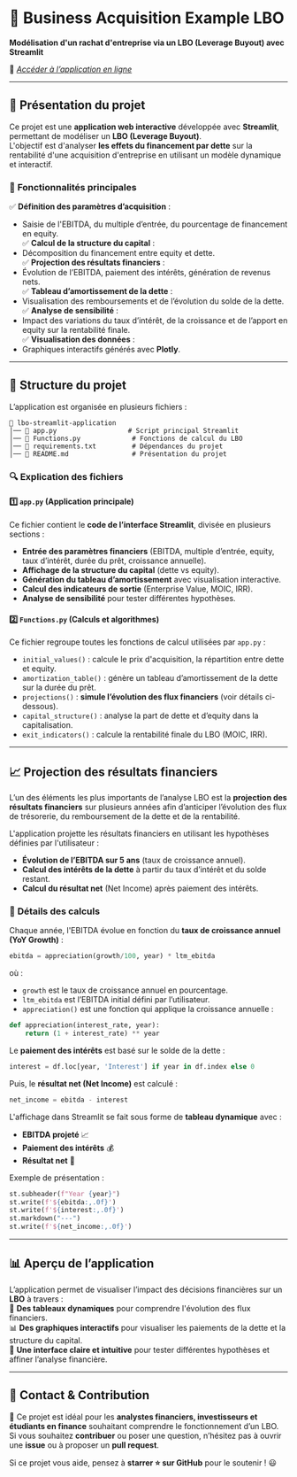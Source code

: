 # 📌 Business Acquisition Example LBO  
**Modélisation d'un rachat d'entreprise via un LBO (Leverage Buyout) avec Streamlit**  

🔗 *[Accéder à l’application en ligne](https://lbo-application.streamlit.app/)*

---

## 📖 Présentation du projet  

Ce projet est une **application web interactive** développée avec **Streamlit**, permettant de modéliser un **LBO (Leverage Buyout)**.  
L'objectif est d'analyser **les effets du financement par dette** sur la rentabilité d'une acquisition d'entreprise en utilisant un modèle dynamique et interactif.

### 🎯 **Fonctionnalités principales**  
✅ **Définition des paramètres d’acquisition** :  
   - Saisie de l'EBITDA, du multiple d’entrée, du pourcentage de financement en equity.  
✅ **Calcul de la structure du capital** :  
   - Décomposition du financement entre equity et dette.  
✅ **Projection des résultats financiers** :  
   - Évolution de l’EBITDA, paiement des intérêts, génération de revenus nets.  
✅ **Tableau d’amortissement de la dette** :  
   - Visualisation des remboursements et de l’évolution du solde de la dette.  
✅ **Analyse de sensibilité** :  
   - Impact des variations du taux d’intérêt, de la croissance et de l’apport en equity sur la rentabilité finale.  
✅ **Visualisation des données** :  
   - Graphiques interactifs générés avec **Plotly**.  

---

## 📂 Structure du projet  

L’application est organisée en plusieurs fichiers :  

```
📁 lbo-streamlit-application
│── 📄 app.py                  # Script principal Streamlit  
│── 📄 Functions.py             # Fonctions de calcul du LBO  
│── 📄 requirements.txt         # Dépendances du projet  
│── 📄 README.md                # Présentation du projet  
```

### 🔍 **Explication des fichiers**  
#### **1️⃣ `app.py` (Application principale)**
Ce fichier contient le **code de l’interface Streamlit**, divisée en plusieurs sections :
- **Entrée des paramètres financiers** (EBITDA, multiple d’entrée, equity, taux d’intérêt, durée du prêt, croissance annuelle).
- **Affichage de la structure du capital** (dette vs equity).
- **Génération du tableau d’amortissement** avec visualisation interactive.
- **Calcul des indicateurs de sortie** (Enterprise Value, MOIC, IRR).
- **Analyse de sensibilité** pour tester différentes hypothèses.

#### **2️⃣ `Functions.py` (Calculs et algorithmes)**
Ce fichier regroupe toutes les fonctions de calcul utilisées par `app.py` :
- `initial_values()` : calcule le prix d'acquisition, la répartition entre dette et equity.
- `amortization_table()` : génère un tableau d’amortissement de la dette sur la durée du prêt.
- `projections()` : **simule l’évolution des flux financiers** (voir détails ci-dessous).
- `capital_structure()` : analyse la part de dette et d’equity dans la capitalisation.
- `exit_indicators()` : calcule la rentabilité finale du LBO (MOIC, IRR).

---

## 📈 **Projection des résultats financiers**  

L’un des éléments les plus importants de l’analyse LBO est la **projection des résultats financiers** sur plusieurs années afin d’anticiper l’évolution des flux de trésorerie, du remboursement de la dette et de la rentabilité.

L'application projette les résultats financiers en utilisant les hypothèses définies par l'utilisateur :
- **Évolution de l’EBITDA sur 5 ans** (taux de croissance annuel).
- **Calcul des intérêts de la dette** à partir du taux d’intérêt et du solde restant.
- **Calcul du résultat net** (Net Income) après paiement des intérêts.

### 🔢 **Détails des calculs**
Chaque année, l'EBITDA évolue en fonction du **taux de croissance annuel (YoY Growth)** :
```python
ebitda = appreciation(growth/100, year) * ltm_ebitda
```
où :
- `growth` est le taux de croissance annuel en pourcentage.
- `ltm_ebitda` est l’EBITDA initial défini par l’utilisateur.
- `appreciation()` est une fonction qui applique la croissance annuelle :
```python
def appreciation(interest_rate, year):
    return (1 + interest_rate) ** year
```

Le **paiement des intérêts** est basé sur le solde de la dette :
```python
interest = df.loc[year, 'Interest'] if year in df.index else 0
```
Puis, le **résultat net (Net Income)** est calculé :
```python
net_income = ebitda - interest
```

L'affichage dans Streamlit se fait sous forme de **tableau dynamique** avec :
- **EBITDA projeté** 📈
- **Paiement des intérêts** 💰
- **Résultat net** 🏦

Exemple de présentation :
```python
st.subheader(f"Year {year}")
st.write(f'${ebitda:,.0f}')
st.write(f'${interest:,.0f}')
st.markdown("---")
st.write(f'${net_income:,.0f}')
```

---

## 📊 Aperçu de l’application  

L’application permet de visualiser l’impact des décisions financières sur un **LBO** à travers :  
📑 **Des tableaux dynamiques** pour comprendre l'évolution des flux financiers.  
📊 **Des graphiques interactifs** pour visualiser les paiements de la dette et la structure du capital.  
🎯 **Une interface claire et intuitive** pour tester différentes hypothèses et affiner l’analyse financière.  

---

## 📧 Contact & Contribution  

🚀 Ce projet est idéal pour les **analystes financiers, investisseurs et étudiants en finance** souhaitant comprendre le fonctionnement d’un LBO.  
Si vous souhaitez **contribuer** ou poser une question, n’hésitez pas à ouvrir une **issue** ou à proposer un **pull request**.  

Si ce projet vous aide, pensez à **starrer ⭐ sur GitHub** pour le soutenir ! 😃  
